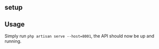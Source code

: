 ## setup

## Usage

Simply run `php artisan serve --host=8001`, the API should now be up and running.